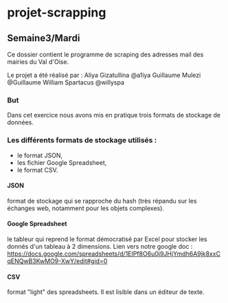 # projet-scrapping
## Semaine3/Mardi


Ce dossier contient le programme de scraping des adresses mail des mairies du Val d'Oise. 

Le projet a été réalisé par : 
Aliya Gizatullina @a1iya
Guillaume Mulezi @Guillaume
William Spartacus @willyspa

### But
Dans cet exercice nous avons mis en pratique trois formats de stockage de données.

### Les différents formats de stockage utilisés :
- le format JSON,
- les fichier Google Spreadsheet,
- le format CSV.

#### JSON
format de stockage qui se rapproche du hash (très répandu sur les échanges web, notamment pour les objets complexes).

#### Google Spreadsheet
le tableur qui reprend le format démocratisé par Excel pour stocker les donnés d'un tableau à 2 dimensions.
Lien vers notre google doc : https://docs.google.com/spreadsheets/d/1EIPf8O6u0j9JHjYmdh6A9jk8xxCqENQwB3KwMO9-XwY/edit#gid=0

#### CSV
format "light" des spreadsheets. Il est lisible dans un éditeur de texte.
